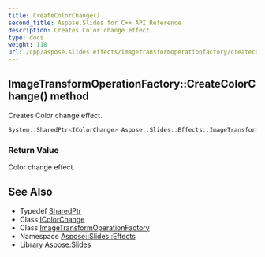 ```yaml
---
title: CreateColorChange()
second_title: Aspose.Slides for C++ API Reference
description: Creates Color change effect.
type: docs
weight: 118
url: /cpp/aspose.slides.effects/imagetransformoperationfactory/createcolorchange/
---
```

## ImageTransformOperationFactory::CreateColorChange() method


Creates Color change effect.

```cpp
System::SharedPtr<IColorChange> Aspose::Slides::Effects::ImageTransformOperationFactory::CreateColorChange() override
```


### Return Value

Color change effect.

## See Also

* Typedef [SharedPtr](../../system/sharedptr/)
* Class [IColorChange](../icolorchange/)
* Class [ImageTransformOperationFactory](./)
* Namespace [Aspose::Slides::Effects](../)
* Library [Aspose.Slides](../../)